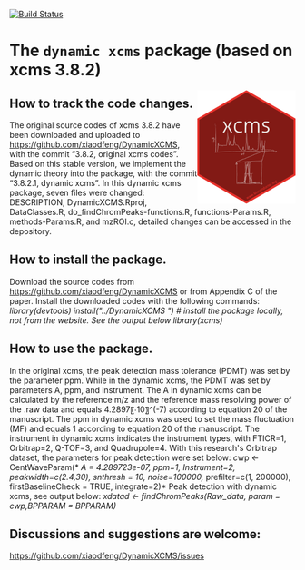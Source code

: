 [![Build Status](https://travis-ci.com/xiaodfeng/DynamicXCMS.svg?branch=main)](https://travis-ci.org/xiaodfeng/DynamicXCMS)

# The `dynamic xcms` package (based on xcms 3.8.2)

<img align = "right" src="https://raw.githubusercontent.com/Bioconductor/BiocStickers/master/xcms/xcms.png" height="200">


## How to track the code changes.
The original source codes of xcms 3.8.2 have been downloaded and uploaded to https://github.com/xiaodfeng/DynamicXCMS, with the commit “3.8.2, original xcms codes”. Based on this stable version, we implement the dynamic theory into the package, with the commit “3.8.2.1, dynamic xcms”. In this dynamic xcms package, seven files were changed: DESCRIPTION, DynamicXCMS.Rproj, DataClasses.R, do_findChromPeaks-functions.R, functions-Params.R, methods-Params.R, and mzROI.c, detailed changes can be accessed in the depository. 
## How to install the package.
Download the source codes from https://github.com/xiaodfeng/DynamicXCMS or from Appendix C of the paper.
Install the downloaded codes with the following commands:
*library(devtools)*
*install("../DynamicXCMS ") # install the package locally, not from the website. See the output below*
*library(xcms)*

## How to use the package.
In the original xcms, the peak detection mass tolerance (PDMT) was set by the parameter ppm. While in the dynamic xcms, the PDMT was set by parameters A, ppm, and instrument. The A in dynamic xcms can be calculated by the reference m/z and the reference mass resolving power of the .raw data and equals 4.2897〖∙10〗^(-7) according to equation 20 of the manuscript. The ppm in dynamic xcms was used to set the mass fluctuation (MF) and equals 1 according to equation 20 of the manuscript. The instrument in dynamic xcms indicates the instrument types, with FTICR=1, Orbitrap=2, Q-TOF=3, and Quadrupole=4. With this research's Orbitrap dataset, the parameters for peak detection were set below:
*c*wp <- CentWaveParam(*
  *A = 4.289723e-07, ppm=1,  Instrument=2,*
  *peakwidth=c(2.4,30), snthresh = 10, noise=100000,* 
  prefilter=c(1, 200000),  firstBaselineCheck = TRUE, integrate=2)*
Peak detection with dynamic xcms, see output below:
*xdatad <- findChromPeaks(Raw_data, param = cwp,BPPARAM = BPPARAM)*


## Discussions and suggestions are welcome:
https://github.com/xiaodfeng/DynamicXCMS/issues

